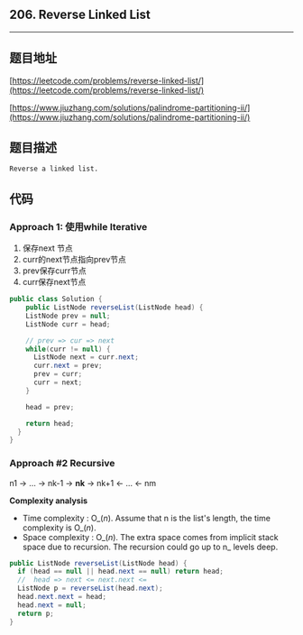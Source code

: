 ## 206. Reverse Linked List

----
## 题目地址

[https://leetcode.com/problems/reverse-linked-list/](https://leetcode.com/problems/reverse-linked-list/)

[https://www.jiuzhang.com/solutions/palindrome-partitioning-ii/](https://www.jiuzhang.com/solutions/palindrome-partitioning-ii/)

## 题目描述

```text
Reverse a linked list.
```

## 代码

### Approach 1: 使用while Iterative

1. 保存next 节点
2. curr的next节点指向prev节点
3. prev保存curr节点
4. curr保存next节点

```java
public class Solution {
    public ListNode reverseList(ListNode head) {
    ListNode prev = null;
    ListNode curr = head;

    // prev => cur => next
    while(curr != null) {
      ListNode next = curr.next;
      curr.next = prev;
      prev = curr;
      curr = next;
    }

    head = prev;

    return head;
  }
}
```

### Approach #2 Recursive

n1 → … → nk-1 → **nk** → nk+1 ← … ← nm

**Complexity analysis**

* Time complexity : O_\(_n_\). Assume that n is the list's length, the time complexity is O_\(_n_\).
* Space complexity : O_\(_n_\). The extra space comes from implicit stack space due to recursion. The recursion could go up to n_ levels deep.

```java
public ListNode reverseList(ListNode head) {
  if (head == null || head.next == null) return head;
  //  head => next <= next.next <=
  ListNode p = reverseList(head.next);
  head.next.next = head;
  head.next = null;
  return p;
}
```

